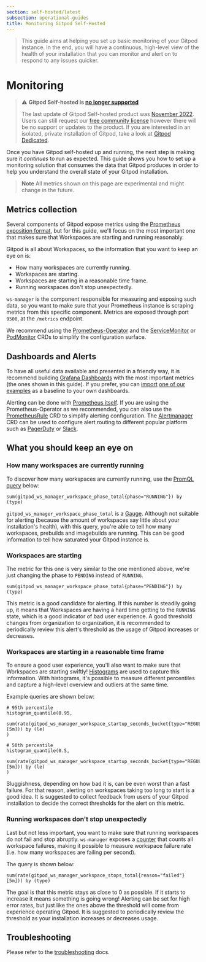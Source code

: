 ```yaml
---
section: self-hosted/latest
subsection: operational-guides
title: Monitoring Gitpod Self-Hosted
---
```


<script context="module">
  export const prerender = true;
</script>

> This guide aims at helping you set up basic monitoring of your Gitpod instance. In the end, you will have a continuous, high-level view of the health of your installation that you can monitor and alert on to respond to any issues quicker.

# Monitoring

> ⚠️ **Gitpod Self-hosted is [no longer supported](/blog/introducing-gitpod-dedicated)**
>
> The last update of Gitpod Self-hosted product was [November 2022](/changelog/november-self-hosted-release). Users can still request our [free community license](/community-license) however there will be no support or updates to the product. If you are interested in an isolated, private installation of Gitpod, take a look at [Gitpod Dedicated](/dedicated).

Once you have Gitpod self-hosted up and running, the next step is making sure it _continues_ to run as expected. This guide shows you how to set up a monitoring solution that consumes the data that Gitpod produces in order to help you understand the overall state of your Gitpod installation.

> **Note** All metrics shown on this page are experimental and might change in the future.

## Metrics collection

Several components of Gitpod expose metrics using the [Prometheus exposition format](https://prometheus.io/docs/concepts/data_model/), but for this guide, we'll focus on the most important one that makes sure that Workspaces are starting and running reasonably.

Gitpod is all about Workspaces, so the information that you want to keep an eye on is:

-   How many workspaces are currently running.
-   Workspaces are starting.
-   Workspaces are starting in a reasonable time frame.
-   Running workspaces don't stop unexpectedly.

`ws-manager` is the component responsible for measuring and exposing such data, so you want to make sure that your Prometheus instance is scraping metrics from this specific component. Metrics are exposed through port `9500`, at the `/metrics` endpoint.

We recommend using the [Prometheus-Operator](https://github.com/prometheus-operator/prometheus-operator) and the [ServiceMonitor](https://github.com/prometheus-operator/prometheus-operator/blob/main/Documentation/api.md#servicemonitorspec) or [PodMonitor](https://github.com/prometheus-operator/prometheus-operator/blob/main/Documentation/api.md#podmonitorspec) CRDs to simplify the configuration surface.

## Dashboards and Alerts

To have all useful data available and presented in a friendly way, it is recommend building [Grafana Dashboards](https://grafana.com/grafana/dashboards/) with the most important metrics (the ones shown in this guide). If you prefer, you can [import](https://grafana.com/docs/grafana/latest/dashboards/export-import/#import-dashboard) [one of our examples](https://github.com/gitpod-io/gitpod/blob/main/operations/observability/mixins/self-hosted/dashboards/examples/overview.json) as a baseline to your own dashboards.

Alerting can be done with [Prometheus itself](https://prometheus.io/docs/prometheus/latest/configuration/alerting_rules/). If you are using the Prometheus-Operator as we recommended, you can also use the [PrometheusRule](https://github.com/prometheus-operator/prometheus-operator/blob/main/Documentation/api.md#prometheusrulespec) CRD to simplify alerting configuration. The [Alertmanager](https://github.com/prometheus-operator/prometheus-operator/blob/main/Documentation/api.md#alertmanagerspec) CRD can be used to configure alert routing to different popular platform such as [PagerDuty](https://www.pagerduty.com/) or [Slack](https://slack.com/).

## What you should keep an eye on

### How many workspaces are currently running

To discover how many workspaces are currently running, use the [PromQL query](https://prometheus.io/docs/prometheus/latest/querying/basics/) below:

```promql
sum(gitpod_ws_manager_workspace_phase_total{phase="RUNNING"}) by (type)
```

`gitpod_ws_manager_workspace_phase_total` is a [Gauge](https://prometheus.io/docs/concepts/metric_types/#gauge). Although not suitable for alerting (because the amount of workspaces say little about your installation's health), with this query, you're able to tell how many workspaces, prebuilds and imagebuilds are running. This can be good information to tell how saturated your Gitpod instance is.

### Workspaces are starting

The metric for this one is very similar to the one mentioned above, we're just changing the phase to `PENDING` instead of `RUNNING`.

```promql
sum(gitpod_ws_manager_workspace_phase_total{phase="PENDING"}) by (type)
```

This metric is a good candidate for alerting. If this number is steadily going up, it means that Workspaces are having a hard time getting to the `RUNNING` state, which is a good indicator of bad user experience. A good threshold changes from organization to organization, it is recommended to periodically review this alert's threshold as the usage of Gitpod increases or decreases.

### Workspaces are starting in a reasonable time frame

To ensure a good user experience, you'll also want to make sure that Workspaces are starting swiftly! [Histograms](https://prometheus.io/docs/concepts/metric_types/#histogram) are used to capture this information. With histograms, it's possible to measure different percentiles and capture a high-level overview and outliers at the same time.

Example queries are shown below:

```promql
# 95th percentile
histogram_quantile(0.95,
    sum(rate(gitpod_ws_manager_workspace_startup_seconds_bucket{type="REGULAR"}[5m])) by (le)
)

# 50th percentile
histogram_quantile(0.5,
    sum(rate(gitpod_ws_manager_workspace_startup_seconds_bucket{type="REGULAR"}[5m])) by (le)
)
```

Sluggishness, depending on how bad it is, can be even worst than a fast failure. For that reason, alerting on workspaces taking too long to start is a good idea. It is suggested to collect feedback from users of your Gitpod installation to decide the correct thresholds for the alert on this metric.

### Running workspaces don't stop unexpectedly

Last but not less important, you want to make sure that running workspaces do not fail and stop abruptly. `ws-manager` exposes a [counter](https://prometheus.io/docs/concepts/metric_types/#counter) that counts all workspace failures, making it possible to measure workspace failure rate (i.e. how many workspaces are failing per second).

The query is shown below:

```promql
sum(rate(gitpod_ws_manager_workspace_stops_total{reason="failed"}[5m])) by (type)
```

The goal is that this metric stays as close to 0 as possible. If it starts to increase it means something is going wrong! Alerting can be set for high error rates, but just like the ones above the threshold will come from experience operating Gitpod. It is suggested to periodically review the threshold as your installation increases or decreases usage.

## Troubleshooting

Please refer to the [troubleshooting](https://www.gitpod.io/docs/configure/self-hosted/latest/troubleshooting) docs.

